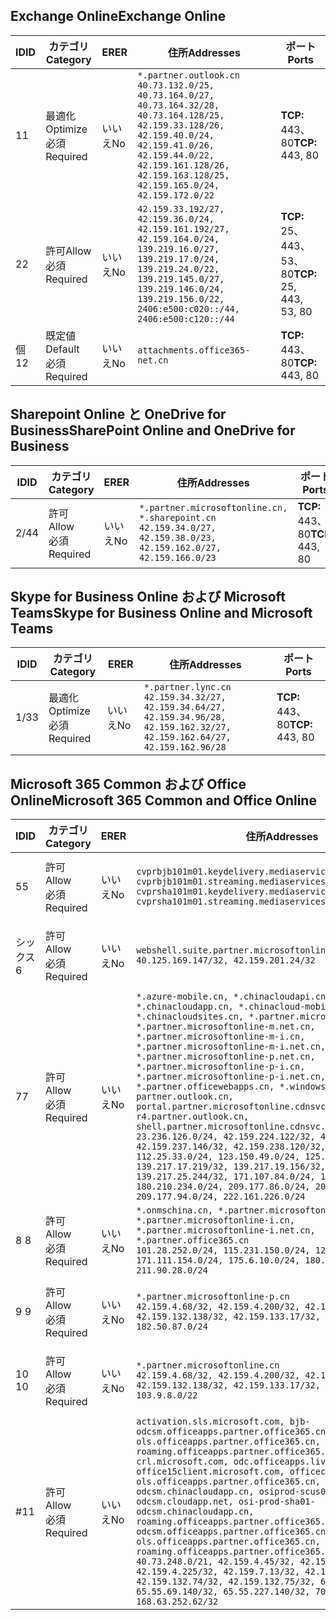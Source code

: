 <!--THIS FILE IS AUTOMATICALLY GENERATED. MANUAL CHANGES WILL BE OVERWRITTEN.-->
<!--Please contact the Office 365 Endpoints team with any questions.-->
<!--China endpoints version 2019062800-->
<!--File generated 2019-06-28 11:00:13.7496-->

## <a name="exchange-online"></a><span data-ttu-id="aab65-101">Exchange Online</span><span class="sxs-lookup"><span data-stu-id="aab65-101">Exchange Online</span></span>

<span data-ttu-id="aab65-102">ID</span><span class="sxs-lookup"><span data-stu-id="aab65-102">ID</span></span> | <span data-ttu-id="aab65-103">カテゴリ</span><span class="sxs-lookup"><span data-stu-id="aab65-103">Category</span></span> | <span data-ttu-id="aab65-104">ER</span><span class="sxs-lookup"><span data-stu-id="aab65-104">ER</span></span> | <span data-ttu-id="aab65-105">住所</span><span class="sxs-lookup"><span data-stu-id="aab65-105">Addresses</span></span> | <span data-ttu-id="aab65-106">ポート</span><span class="sxs-lookup"><span data-stu-id="aab65-106">Ports</span></span>
-- | -------------------- | -- | --------------------------------------------------------------------------------------------------------------------------------------------------------------------------------------------------------------------------------------- | ------------------------
<span data-ttu-id="aab65-107">1</span><span class="sxs-lookup"><span data-stu-id="aab65-107">1</span></span> | <span data-ttu-id="aab65-108">最適化</span><span class="sxs-lookup"><span data-stu-id="aab65-108">Optimize</span></span><BR><span data-ttu-id="aab65-109">必須</span><span class="sxs-lookup"><span data-stu-id="aab65-109">Required</span></span> | <span data-ttu-id="aab65-110">いいえ</span><span class="sxs-lookup"><span data-stu-id="aab65-110">No</span></span> | `*.partner.outlook.cn`<BR>`40.73.132.0/25, 40.73.164.0/27, 40.73.164.32/28, 40.73.164.128/25, 42.159.33.128/26, 42.159.40.0/24, 42.159.41.0/26, 42.159.44.0/22, 42.159.161.128/26, 42.159.163.128/25, 42.159.165.0/24, 42.159.172.0/22` | <span data-ttu-id="aab65-111">**TCP:** 443、80</span><span class="sxs-lookup"><span data-stu-id="aab65-111">**TCP:** 443, 80</span></span>
<span data-ttu-id="aab65-112">2</span><span class="sxs-lookup"><span data-stu-id="aab65-112">2</span></span> | <span data-ttu-id="aab65-113">許可</span><span class="sxs-lookup"><span data-stu-id="aab65-113">Allow</span></span><BR><span data-ttu-id="aab65-114">必須</span><span class="sxs-lookup"><span data-stu-id="aab65-114">Required</span></span> | <span data-ttu-id="aab65-115">いいえ</span><span class="sxs-lookup"><span data-stu-id="aab65-115">No</span></span> | `42.159.33.192/27, 42.159.36.0/24, 42.159.161.192/27, 42.159.164.0/24, 139.219.16.0/27, 139.219.17.0/24, 139.219.24.0/22, 139.219.145.0/27, 139.219.146.0/24, 139.219.156.0/22, 2406:e500:c020::/44, 2406:e500:c120::/44` | <span data-ttu-id="aab65-116">**TCP:** 25、443、53、80</span><span class="sxs-lookup"><span data-stu-id="aab65-116">**TCP:** 25, 443, 53, 80</span></span>
<span data-ttu-id="aab65-117">個</span><span class="sxs-lookup"><span data-stu-id="aab65-117">12</span></span> | <span data-ttu-id="aab65-118">既定値</span><span class="sxs-lookup"><span data-stu-id="aab65-118">Default</span></span><BR><span data-ttu-id="aab65-119">必須</span><span class="sxs-lookup"><span data-stu-id="aab65-119">Required</span></span> | <span data-ttu-id="aab65-120">いいえ</span><span class="sxs-lookup"><span data-stu-id="aab65-120">No</span></span> | `attachments.office365-net.cn` | <span data-ttu-id="aab65-121">**TCP:** 443、80</span><span class="sxs-lookup"><span data-stu-id="aab65-121">**TCP:** 443, 80</span></span>

## <a name="sharepoint-online-and-onedrive-for-business"></a><span data-ttu-id="aab65-122">Sharepoint Online と OneDrive for Business</span><span class="sxs-lookup"><span data-stu-id="aab65-122">SharePoint Online and OneDrive for Business</span></span>

<span data-ttu-id="aab65-123">ID</span><span class="sxs-lookup"><span data-stu-id="aab65-123">ID</span></span> | <span data-ttu-id="aab65-124">カテゴリ</span><span class="sxs-lookup"><span data-stu-id="aab65-124">Category</span></span> | <span data-ttu-id="aab65-125">ER</span><span class="sxs-lookup"><span data-stu-id="aab65-125">ER</span></span> | <span data-ttu-id="aab65-126">住所</span><span class="sxs-lookup"><span data-stu-id="aab65-126">Addresses</span></span> | <span data-ttu-id="aab65-127">ポート</span><span class="sxs-lookup"><span data-stu-id="aab65-127">Ports</span></span>
-- | ----------------- | -- | --------------------------------------------------------------------------------------------------------------------- | ----------------
<span data-ttu-id="aab65-128">2/4</span><span class="sxs-lookup"><span data-stu-id="aab65-128">4</span></span> | <span data-ttu-id="aab65-129">許可</span><span class="sxs-lookup"><span data-stu-id="aab65-129">Allow</span></span><BR><span data-ttu-id="aab65-130">必須</span><span class="sxs-lookup"><span data-stu-id="aab65-130">Required</span></span> | <span data-ttu-id="aab65-131">いいえ</span><span class="sxs-lookup"><span data-stu-id="aab65-131">No</span></span> | `*.partner.microsoftonline.cn, *.sharepoint.cn`<BR>`42.159.34.0/27, 42.159.38.0/23, 42.159.162.0/27, 42.159.166.0/23` | <span data-ttu-id="aab65-132">**TCP:** 443、80</span><span class="sxs-lookup"><span data-stu-id="aab65-132">**TCP:** 443, 80</span></span>

## <a name="skype-for-business-online-and-microsoft-teams"></a><span data-ttu-id="aab65-133">Skype for Business Online および Microsoft Teams</span><span class="sxs-lookup"><span data-stu-id="aab65-133">Skype for Business Online and Microsoft Teams</span></span>

<span data-ttu-id="aab65-134">ID</span><span class="sxs-lookup"><span data-stu-id="aab65-134">ID</span></span> | <span data-ttu-id="aab65-135">カテゴリ</span><span class="sxs-lookup"><span data-stu-id="aab65-135">Category</span></span> | <span data-ttu-id="aab65-136">ER</span><span class="sxs-lookup"><span data-stu-id="aab65-136">ER</span></span> | <span data-ttu-id="aab65-137">住所</span><span class="sxs-lookup"><span data-stu-id="aab65-137">Addresses</span></span> | <span data-ttu-id="aab65-138">ポート</span><span class="sxs-lookup"><span data-stu-id="aab65-138">Ports</span></span>
-- | -------------------- | -- | -------------------------------------------------------------------------------------------------------------------------------- | ----------------
<span data-ttu-id="aab65-139">1/3</span><span class="sxs-lookup"><span data-stu-id="aab65-139">3</span></span> | <span data-ttu-id="aab65-140">最適化</span><span class="sxs-lookup"><span data-stu-id="aab65-140">Optimize</span></span><BR><span data-ttu-id="aab65-141">必須</span><span class="sxs-lookup"><span data-stu-id="aab65-141">Required</span></span> | <span data-ttu-id="aab65-142">いいえ</span><span class="sxs-lookup"><span data-stu-id="aab65-142">No</span></span> | `*.partner.lync.cn`<BR>`42.159.34.32/27, 42.159.34.64/27, 42.159.34.96/28, 42.159.162.32/27, 42.159.162.64/27, 42.159.162.96/28` | <span data-ttu-id="aab65-143">**TCP:** 443、80</span><span class="sxs-lookup"><span data-stu-id="aab65-143">**TCP:** 443, 80</span></span>

## <a name="microsoft-365-common-and-office-online"></a><span data-ttu-id="aab65-144">Microsoft 365 Common および Office Online</span><span class="sxs-lookup"><span data-stu-id="aab65-144">Microsoft 365 Common and Office Online</span></span>

<span data-ttu-id="aab65-145">ID</span><span class="sxs-lookup"><span data-stu-id="aab65-145">ID</span></span> | <span data-ttu-id="aab65-146">カテゴリ</span><span class="sxs-lookup"><span data-stu-id="aab65-146">Category</span></span> | <span data-ttu-id="aab65-147">ER</span><span class="sxs-lookup"><span data-stu-id="aab65-147">ER</span></span> | <span data-ttu-id="aab65-148">住所</span><span class="sxs-lookup"><span data-stu-id="aab65-148">Addresses</span></span> | <span data-ttu-id="aab65-149">ポート</span><span class="sxs-lookup"><span data-stu-id="aab65-149">Ports</span></span>
-- | ----------------- | -- | ---------------------------------------------------------------------------------------------------------------------------------------------------------------------------------------------------------------------------------------------------------------------------------------------------------------------------------------------------------------------------------------------------------------------------------------------------------------------------------------------------------------------------------------------------------------------------------------------------------------------------------------------------------------------------------------------------------------------------------------------------------------------------------------------------------------------------------------------------------------------------------------------------------------------- | ----------------
<span data-ttu-id="aab65-150">5</span><span class="sxs-lookup"><span data-stu-id="aab65-150">5</span></span> | <span data-ttu-id="aab65-151">許可</span><span class="sxs-lookup"><span data-stu-id="aab65-151">Allow</span></span><BR><span data-ttu-id="aab65-152">必須</span><span class="sxs-lookup"><span data-stu-id="aab65-152">Required</span></span> | <span data-ttu-id="aab65-153">いいえ</span><span class="sxs-lookup"><span data-stu-id="aab65-153">No</span></span> | `cvprbjb101m01.keydelivery.mediaservices.chinacloudapi.cn, cvprbjb101m01.streaming.mediaservices.chinacloudapi.cn, cvprsha101m01.keydelivery.mediaservices.chinacloudapi.cn, cvprsha101m01.streaming.mediaservices.chinacloudapi.cn` | <span data-ttu-id="aab65-154">**TCP:** 443、80</span><span class="sxs-lookup"><span data-stu-id="aab65-154">**TCP:** 443, 80</span></span>
<span data-ttu-id="aab65-155">シックス</span><span class="sxs-lookup"><span data-stu-id="aab65-155">6</span></span> | <span data-ttu-id="aab65-156">許可</span><span class="sxs-lookup"><span data-stu-id="aab65-156">Allow</span></span><BR><span data-ttu-id="aab65-157">必須</span><span class="sxs-lookup"><span data-stu-id="aab65-157">Required</span></span> | <span data-ttu-id="aab65-158">いいえ</span><span class="sxs-lookup"><span data-stu-id="aab65-158">No</span></span> | `webshell.suite.partner.microsoftonline.cn`<BR>`40.125.169.147/32, 42.159.201.24/32` | <span data-ttu-id="aab65-159">**TCP:** 443、80</span><span class="sxs-lookup"><span data-stu-id="aab65-159">**TCP:** 443, 80</span></span>
<span data-ttu-id="aab65-160">7</span><span class="sxs-lookup"><span data-stu-id="aab65-160">7</span></span> | <span data-ttu-id="aab65-161">許可</span><span class="sxs-lookup"><span data-stu-id="aab65-161">Allow</span></span><BR><span data-ttu-id="aab65-162">必須</span><span class="sxs-lookup"><span data-stu-id="aab65-162">Required</span></span> | <span data-ttu-id="aab65-163">いいえ</span><span class="sxs-lookup"><span data-stu-id="aab65-163">No</span></span> | `*.azure-mobile.cn, *.chinacloudapi.cn, *.chinacloudapp.cn, *.chinacloud-mobile.cn, *.chinacloudsites.cn, *.partner.microsoftonline-m.cn, *.partner.microsoftonline-m.net.cn, *.partner.microsoftonline-m-i.cn, *.partner.microsoftonline-m-i.net.cn, *.partner.microsoftonline-p.net.cn, *.partner.microsoftonline-p-i.cn, *.partner.microsoftonline-p-i.net.cn, *.partner.officewebapps.cn, *.windowsazure.cn, partner.outlook.cn, portal.partner.microsoftonline.cdnsvc.com, r4.partner.outlook.cn, shell.partner.microsoftonline.cdnsvc.com`<BR>`23.236.126.0/24, 42.159.224.122/32, 42.159.233.91/32, 42.159.237.146/32, 42.159.238.120/32, 58.68.168.0/24, 112.25.33.0/24, 123.150.49.0/24, 125.65.247.0/24, 139.217.17.219/32, 139.217.19.156/32, 139.217.21.3/32, 139.217.25.244/32, 171.107.84.0/24, 180.210.232.0/24, 180.210.234.0/24, 209.177.86.0/24, 209.177.90.0/24, 209.177.94.0/24, 222.161.226.0/24` | <span data-ttu-id="aab65-164">**TCP:** 443、80</span><span class="sxs-lookup"><span data-stu-id="aab65-164">**TCP:** 443, 80</span></span>
<span data-ttu-id="aab65-165">8 </span><span class="sxs-lookup"><span data-stu-id="aab65-165">8</span></span> | <span data-ttu-id="aab65-166">許可</span><span class="sxs-lookup"><span data-stu-id="aab65-166">Allow</span></span><BR><span data-ttu-id="aab65-167">必須</span><span class="sxs-lookup"><span data-stu-id="aab65-167">Required</span></span> | <span data-ttu-id="aab65-168">いいえ</span><span class="sxs-lookup"><span data-stu-id="aab65-168">No</span></span> | `*.onmschina.cn, *.partner.microsoftonline.net.cn, *.partner.microsoftonline-i.cn, *.partner.microsoftonline-i.net.cn, *.partner.office365.cn`<BR>`101.28.252.0/24, 115.231.150.0/24, 123.235.32.0/24, 171.111.154.0/24, 175.6.10.0/24, 180.210.229.0/24, 211.90.28.0/24` | <span data-ttu-id="aab65-169">**TCP:** 443、80</span><span class="sxs-lookup"><span data-stu-id="aab65-169">**TCP:** 443, 80</span></span>
<span data-ttu-id="aab65-170">9 </span><span class="sxs-lookup"><span data-stu-id="aab65-170">9</span></span> | <span data-ttu-id="aab65-171">許可</span><span class="sxs-lookup"><span data-stu-id="aab65-171">Allow</span></span><BR><span data-ttu-id="aab65-172">必須</span><span class="sxs-lookup"><span data-stu-id="aab65-172">Required</span></span> | <span data-ttu-id="aab65-173">いいえ</span><span class="sxs-lookup"><span data-stu-id="aab65-173">No</span></span> | `*.partner.microsoftonline-p.cn`<BR>`42.159.4.68/32, 42.159.4.200/32, 42.159.7.156/32, 42.159.132.138/32, 42.159.133.17/32, 42.159.135.78/32, 182.50.87.0/24` | <span data-ttu-id="aab65-174">**TCP:** 443、80</span><span class="sxs-lookup"><span data-stu-id="aab65-174">**TCP:** 443, 80</span></span>
<span data-ttu-id="aab65-175">10 </span><span class="sxs-lookup"><span data-stu-id="aab65-175">10</span></span> | <span data-ttu-id="aab65-176">許可</span><span class="sxs-lookup"><span data-stu-id="aab65-176">Allow</span></span><BR><span data-ttu-id="aab65-177">必須</span><span class="sxs-lookup"><span data-stu-id="aab65-177">Required</span></span> | <span data-ttu-id="aab65-178">いいえ</span><span class="sxs-lookup"><span data-stu-id="aab65-178">No</span></span> | `*.partner.microsoftonline.cn`<BR>`42.159.4.68/32, 42.159.4.200/32, 42.159.7.156/32, 42.159.132.138/32, 42.159.133.17/32, 42.159.135.78/32, 103.9.8.0/22` | <span data-ttu-id="aab65-179">**TCP:** 443、80</span><span class="sxs-lookup"><span data-stu-id="aab65-179">**TCP:** 443, 80</span></span>
<span data-ttu-id="aab65-180">#</span><span class="sxs-lookup"><span data-stu-id="aab65-180">11</span></span> | <span data-ttu-id="aab65-181">許可</span><span class="sxs-lookup"><span data-stu-id="aab65-181">Allow</span></span><BR><span data-ttu-id="aab65-182">必須</span><span class="sxs-lookup"><span data-stu-id="aab65-182">Required</span></span> | <span data-ttu-id="aab65-183">いいえ</span><span class="sxs-lookup"><span data-stu-id="aab65-183">No</span></span> | `activation.sls.microsoft.com, bjb-odcsm.officeapps.partner.office365.cn, bjb-ols.officeapps.partner.office365.cn, bjb-roaming.officeapps.partner.office365.cn, crl.microsoft.com, odc.officeapps.live.com, office15client.microsoft.com, officecdn.microsoft.com, ols.officeapps.partner.office365.cn, osi-prod-bjb01-odcsm.chinacloudapp.cn, osiprod-scus01-odcsm.cloudapp.net, osi-prod-sha01-odcsm.chinacloudapp.cn, roaming.officeapps.partner.office365.cn, sha-odcsm.officeapps.partner.office365.cn, sha-ols.officeapps.partner.office365.cn, sha-roaming.officeapps.partner.office365.cn`<BR>`40.73.248.0/21, 42.159.4.45/32, 42.159.4.50/32, 42.159.4.225/32, 42.159.7.13/32, 42.159.132.73/32, 42.159.132.74/32, 42.159.132.75/32, 65.52.98.231/32, 65.55.69.140/32, 65.55.227.140/32, 70.37.81.47/32, 168.63.252.62/32` | <span data-ttu-id="aab65-184">**TCP:** 443、80</span><span class="sxs-lookup"><span data-stu-id="aab65-184">**TCP:** 443, 80</span></span>
